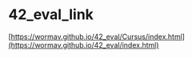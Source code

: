 # 42_eval_link
[https://wormav.github.io/42_eval/Cursus/index.html](https://wormav.github.io/42_eval/index.html)
